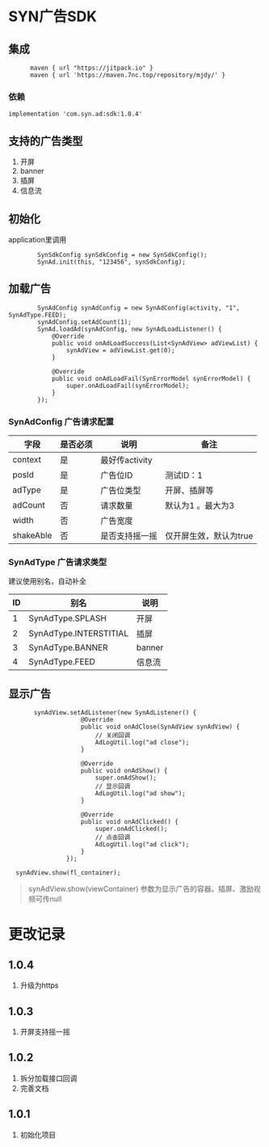 # SYN广告SDK

## 集成
  ```
        maven { url "https://jitpack.io" }
        maven { url 'https://maven.7nc.top/repository/mjdy/' }
  ```
  
 ### 依赖
 
 ```
 implementation 'com.syn.ad:sdk:1.0.4'
 ```

## 支持的广告类型
1. 开屏
2. banner
3. 插屏
4. 信息流

## 初始化

application里调用

```
        SynSdkConfig synSdkConfig = new SynSdkConfig();
        SynAd.init(this, "123456", synSdkConfig);
```

## 加载广告




```
        SynAdConfig synAdConfig = new SynAdConfig(activity, "1", SynAdType.FEED);
        synAdConfig.setAdCount(1);
        SynAd.loadAd(synAdConfig, new SynAdLoadListener() {
            @Override
            public void onAdLoadSuccess(List<SynAdView> adViewList) {
                synAdView = adViewList.get(0);
            }

            @Override
            public void onAdLoadFail(SynErrorModel synErrorModel) {
                super.onAdLoadFail(synErrorModel);
            }
        });

```

### SynAdConfig 广告请求配置


   字段   | 是否必须|说明 | 备注
---| --- | --- | ---
context| 是 | 最好传activity | 
posId | 是| 广告位ID| 测试ID：1
adType | 是| 广告位类型 | 开屏、插屏等
adCount | 否 | 请求数量 | 默认为1 。最大为3
width | 否 | 广告宽度 | 
shakeAble|否| 是否支持摇一摇 | 仅开屏生效，默认为true

### SynAdType 广告请求类型

建议使用别名，自动补全

   ID   |别名 | 说明
---| --- | ---
1| SynAdType.SPLASH | 开屏
2 | SynAdType.INTERSTITIAL|插屏
3 | SynAdType.BANNER| banner
4 | SynAdType.FEED | 信息流

## 显示广告

```
       synAdView.setAdListener(new SynAdListener() {
                    @Override
                    public void onAdClose(SynAdView synAdView) {
                        // 关闭回调
                        AdLogUtil.log("ad close");
                    }

                    @Override
                    public void onAdShow() {
                        super.onAdShow();
                        // 显示回调
                        AdLogUtil.log("ad show");
                    }

                    @Override
                    public void onAdClicked() {
                        super.onAdClicked();
                        // 点击回调
                        AdLogUtil.log("ad click");
                    }
                });
                
  synAdView.show(fl_container);
```

> synAdView.show(viewContainer) 参数为显示广告的容器。插屏、激励视频可传null

# 更改记录

## 1.0.4
1. 升级为https
## 1.0.3
1. 开屏支持摇一摇

## 1.0.2
1. 拆分加载接口回调
2. 完善文档

## 1.0.1
1. 初始化项目
